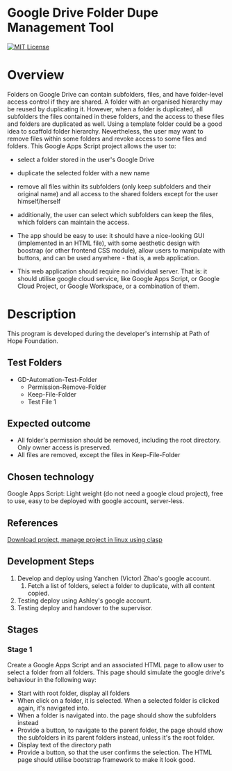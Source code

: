 # Google Drive Folder Dupe Management Tool

<a name="top"></a>

[![MIT License](http://img.shields.io/badge/license-MIT-blue.svg?style=flat)](LICENCE)

<a name="overview"></a>

# Overview
Folders on Google Drive can contain subfolders, files, and have folder-level access control if they are shared. A folder with an organised hierarchy may be reused by duplicating it. However, when a folder is duplicated, all subfolders the files contained in these folders, and the access to these files and folders are duplicated as well. Using a template folder could be a good idea to scaffold folder hierarchy. Nevertheless, the user may want to remove files within some folders and revoke access to some files and folders. This Google Apps Script project allows the user to:
* select a folder stored in the user's Google Drive
* duplicate the selected folder with a new name
* remove all files within its subfolders (only keep subfolders and their original name) and all access to the shared folders except for the user himself/herself
* additionally, the user can select which subfolders can keep the files, which folders can maintain the access.

* The app should be easy to use: it should have a nice-looking GUI (implemented in an HTML file), with some aesthetic design with boostrap (or other frontend CSS module), allow users to manipulate with buttons, and can be used anywhere - that is, a web application.


- This web application should require no individual server. That is: it should utilise google cloud service, like Google Apps Script, or Google Cloud Project, or Google Workspace, or a combination of them.
# Description
This program is developed during the developer's internship at Path of Hope Foundation.

## Test Folders
- GD-Automation-Test-Folder
  - Permission-Remove-Folder
  - Keep-File-Folder
  - Test File 1

## Expected outcome
- All folder's permission should be removed, including the root directory. Only owner access is preserved.
- All files are removed, except the files in Keep-File-Folder
## Chosen technology
Google Apps Script: Light weight (do not need a google cloud project), free to use, easy to be deployed with google account, server-less.

## References
[Download project, manage project in linux using clasp](https://developers.google.com/apps-script/guides/clasp#download_a_script_project)

## Development Steps
1. Develop and deploy using Yanchen (Victor) Zhao's google account.
    1. Fetch a list of folders, select a folder to duplicate, with all content copied.
2. Testing deploy using Ashley's google account.
3. Testing deploy and handover to the supervisor.

## Stages
### Stage 1
Create a Google Apps Script and an associated HTML page to allow user to select a folder from all folders. This page should simulate the google drive's behaviour in the following way:
- Start with root folder, display all folders
- When click on a folder, it is selected. When a selected folder is clicked again, it's navigated into.
- When a folder is navigated into. the page should show the subfolders instead
- Provide a button, to navigate to the parent folder, the page should show the subfolders in its parent folders instead, unless it's the root folder.
- Display text of the directory path
- Provide a button, so that the user confirms the selection.
The HTML page should utilise bootstrap framework to make it look good.